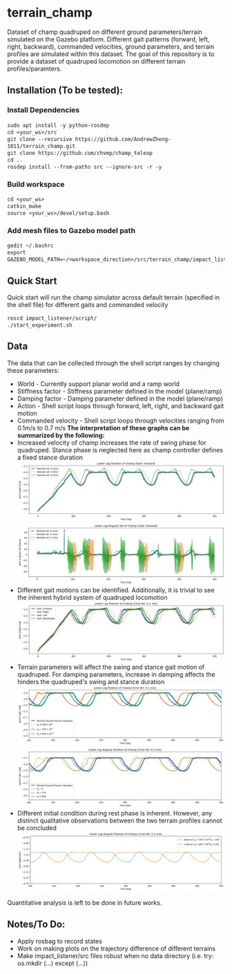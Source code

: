 # terrain_champ
Dataset of champ quadruped on different ground parameters/terrain simulated on the Gazebo platform. Different gait patterns (forward, left, right, backward), commanded velocities, ground parameters, and terrain profiles are simulated within this dataset. The goal of this repository is to provide a dataset of quadruped locomotion on different terrain profiles/paramters.


## Installation (To be tested): ##
### Install Dependencies ###
```
sudo apt install -y python-rosdep
cd <your_ws>/src
git clone --recursive https://github.com/AndrewZheng-1011/terrain_champ.git
git clone https://github.com/chvmp/champ_teleop
cd ..
rosdep install --from-paths src --ignore-src -r -y
```
### Build workspace ###
```
cd <your_ws>
catkin_make
source <your_ws>/devel/setup.bash
```
### Add mesh files to Gazebo model path ###
```
gedit ~/.bashrc
export GAZEBO_MODEL_PATH=~/<workspace_direction>/src/terrain_champ/impact_listener/models:${GAZEBO_MODEL_PATH}
```

## Quick Start ##
Quick start will run the champ simulator across default terrain (specified in the shell file) for different gaits and commanded velocity
```
roscd impact_listener/script/
./start_experiment.sh
```
## Data
The data that can be collected through the shell script ranges by changing these parameters:
- World - Currently support planar world and a ramp world
- Stiffness factor - Stiffness parameter defined in the model (plane/ramp)
- Damping factor - Damping parameter defined in the model (plane/ramp)
- Action - Shell script loops through forward, left, right, and backward gait motion
- Commanded velocity - Shell script loops through velocities ranging from 0.1m/s to 0.7 m/s
**The interpretation of these graphs can be summarized by the following:**
- Increased velocity of champ increases the rate of swing phase for quadruped. Stance phase is neglected here as champ controller defines a fixed stance duration
![lowerLegPosGraph](doc/cmdLowerLegPos.png)
![lowerLegVelGraph](doc/cmdLowerLegVelGraph.png)
- Different gait motions can be identified. Additionally, it is trivial to see the inherent hybrid system of quadruped locomotion
![gaitPatternLowerLegGraph](doc/gaitPatternLowerLegPos.png)
- Terrain parameters will affect the swing and stance gait motion of quadruped. For damping parameters, increase in damping affects the hinders the quadruped's swing and stance duration
![kp_graph](doc/varying_kp_LowerLegPos.png)
![kd_graph](doc/varying_kd_LowerLegPos.png)
- Different initial condition during rest phase is inherent. However, any distinct qualitative observations between the two terrain profiles cannot be concluded
![terrain_graph](doc/diff_Terrain_LowerLegPos.png)

Quantitative analysis is left to be done in future works.

## Notes/To Do: ##
- Apply rosbag to record states
- Work on making plots on the trajectory difference of different terrains
- Make impact_listener/src files robust when no data directory (i.e. try: os.mkdir  (...) except (...))
